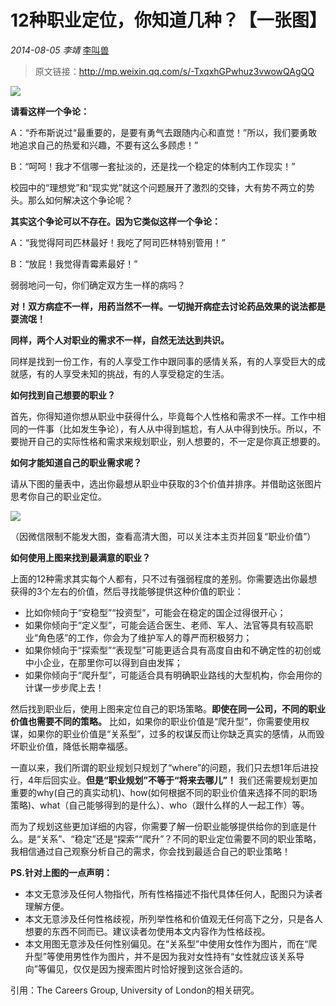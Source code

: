 # 12种职业定位，你知道几种？【一张图】

*2014-08-05* *李靖* [李叫兽](https://mp.weixin.qq.com/s?__biz=MzA5NTMxOTczOA==&mid=200381812&idx=1&sn=200c86e4a07609bede0b3632f00d5201&scene=21&key=001aea40565292e6ff8a4ceb966e966baa23eb86c2ba2ab189d9a6ed78006c0af12677e41836a33bae4358a43cab550901292cada3be58ecc0fd64e6bed2b8b8d4a23e50af16db97c1537b7b0f8adb56&ascene=7&uin=MjQwNzMxODYwNQ%3D%3D&devicetype=Windows+8&version=6203005d&pass_ticket=xOhI1VQDG%2FzwbhWgqYvgjLhswwNIUGjt8DUL4fp00EDxCVadhAwYny0MJ9B2H%2Fmr&winzoom=1.125##)

> 原文链接：http://mp.weixin.qq.com/s/-TxqxhGPwhuz3vwowQAgQQ

![](./_image/2017-02-13-16-29-15.jpg)

**请看这样一个争论：**

A：“乔布斯说过“最重要的，是要有勇气去跟随内心和直觉！”所以，我们要勇敢地追求自己的热爱和兴趣，不要有这么多顾虑！”

B：“呵呵！我才不信哪一套扯淡的，还是找一个稳定的体制内工作现实！”

校园中的“理想党”和“现实党”就这个问题展开了激烈的交锋，大有势不两立的势头。那么如何解决这个争论呢？

**其实这个争论可以不存在。因为它类似这样一个争论：**

A：“我觉得阿司匹林最好！我吃了阿司匹林特别管用！”

B：“放屁！我觉得青霉素最好！”

弱弱地问一句，你们确定双方生一样的病吗？

**对！双方病症不一样，用药当然不一样。一切抛开病症去讨论药品效果的说法都是耍流氓！**

**同样，两个人对职业的需求不一样，自然无法达到共识。**

同样是找到一份工作，有的人享受工作中跟同事的感情关系，有的人享受巨大的成就感，有的人享受未知的挑战，有的人享受稳定的生活。

**如何找到自己想要的职业？**

首先，你得知道你想从职业中获得什么，毕竟每个人性格和需求不一样。工作中相同的一件事（比如发生争论），有人从中得到尴尬，有人从中得到快乐。所以，不要抛开自己的实际性格和需求来规划职业，别人想要的，不一定是你真正想要的。

**如何才能知道自己的职业需求呢？**

请从下图的量表中，选出你最想从职业中获取的3个价值并排序。并借助这张图片思考你自己的职业定位。

![](./_image/2017-02-13-16-31-34.jpg)

（因微信限制不能发大图，查看高清大图，可以关注本主页并回复“职业价值”）

**如何使用上图来找到最满意的职业？**

上面的12种需求其实每个人都有，只不过有强弱程度的差别。你需要选出你最想获得的3个左右的价值，然后寻找能够提供这种价值的职业：

- 比如你倾向于“安稳型”“投资型”，可能会在稳定的国企过得很开心；
- 如果你倾向于“定义型”，可能会适合医生、老师、军人、法官等具有较高职业“角色感”的工作，你会为了维护军人的尊严而积极努力；
- 如果你倾向于“探索型”“表现型”可能更适合具有高度自由和不确定性的初创或中小企业，在那里你可以得到自由发挥；
- 如果你倾向于“爬升型”，可能适合具有明确职业路线的大型机构，你会用你的计谋一步步爬上去！

然后找到职业后，使用上图来定位自己的职场策略。**即使在同一公司，不同的职业价值也需要不同的策略。** 比如，如果你的职业价值是“爬升型”，你需要使用权谋，如果你的职业价值是“关系型”，过多的权谋反而让你缺乏真实的感情，从而毁坏职业价值，降低长期幸福感。

一直以来，我们所谓的职业规划只规划了“where”的问题，我们只去想1年后进投行，4年后回实业。**但是“职业规划”不等于“将来去哪儿”！** 我们还需要规划更加重要的why(自己的真实动机)、how(如何根据不同的职业价值来选择不同的职场策略)、what（自己能够得到的是什么）、who（跟什么样的人一起工作）等。

而为了规划这些更加详细的内容，你需要了解一份职业能够提供给你的到底是什么。是“关系”、“稳定”还是“探索”“爬升”？不同的职业定位需要不同的职业策略，我相信通过自己观察分析自己的需求，你会找到最适合自己的职业策略！

**PS.针对上图的一点声明：**

- 本文无意涉及任何人物指代，所有性格描述不指代具体任何人，配图只为读者理解方便。
- 本文无意涉及任何性格歧视，所列举性格和价值观无任何高下之分，只是各人想要的东西不同而已。建议读者勿使用本文内容作为性格歧视。
- 本文用图无意涉及任何性别偏见。在“关系型”中使用女性作为图片，而在“爬升型”等使用男性作为图片，并不是因为我对女性持有“女性就应该关系导向”等偏见，仅仅是因为搜索图片时恰好搜到这张合适的。

引用：The Careers Group, University of London的相关研究。
